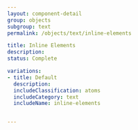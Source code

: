 ```yaml
---
layout: component-detail
group: objects
subgroup: text
permalink: /objects/text/inline-elements

title: Inline Elements
description:
status: Complete

variations:
- title: Default
  description:
  includeClassification: atoms
  includeCategory: text
  includeName: inline-elements


---
```

